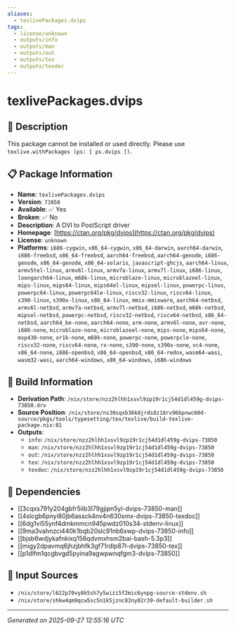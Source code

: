 ```yaml
---
aliases:
  - texlivePackages.dvips
tags:
  - license/unknown
  - outputs/info
  - outputs/man
  - outputs/out
  - outputs/tex
  - outputs/texdoc
---
```


# texlivePackages.dvips

## 📝 Description

This package cannot be installed or used directly. Please use `texlive.withPackages (ps: [ ps.dvips ])`.


## 📋 Package Information

- **Name**: `texlivePackages.dvips`
- **Version**: `73850`
- **Available**: ✅ Yes
- **Broken**: ✅ No
- **Description**: A DVI to PostScript driver
- **Homepage**: [https://ctan.org/pkg/dvips](https://ctan.org/pkg/dvips)
- **License**: `unknown`
- **Platforms**: `i686-cygwin`, `x86_64-cygwin`, `x86_64-darwin`, `aarch64-darwin`, `i686-freebsd`, `x86_64-freebsd`, `aarch64-freebsd`, `aarch64-genode`, `i686-genode`, `x86_64-genode`, `x86_64-solaris`, `javascript-ghcjs`, `aarch64-linux`, `armv5tel-linux`, `armv6l-linux`, `armv7a-linux`, `armv7l-linux`, `i686-linux`, `loongarch64-linux`, `m68k-linux`, `microblaze-linux`, `microblazeel-linux`, `mips-linux`, `mips64-linux`, `mips64el-linux`, `mipsel-linux`, `powerpc-linux`, `powerpc64-linux`, `powerpc64le-linux`, `riscv32-linux`, `riscv64-linux`, `s390-linux`, `s390x-linux`, `x86_64-linux`, `mmix-mmixware`, `aarch64-netbsd`, `armv6l-netbsd`, `armv7a-netbsd`, `armv7l-netbsd`, `i686-netbsd`, `m68k-netbsd`, `mipsel-netbsd`, `powerpc-netbsd`, `riscv32-netbsd`, `riscv64-netbsd`, `x86_64-netbsd`, `aarch64_be-none`, `aarch64-none`, `arm-none`, `armv6l-none`, `avr-none`, `i686-none`, `microblaze-none`, `microblazeel-none`, `mips-none`, `mips64-none`, `msp430-none`, `or1k-none`, `m68k-none`, `powerpc-none`, `powerpcle-none`, `riscv32-none`, `riscv64-none`, `rx-none`, `s390-none`, `s390x-none`, `vc4-none`, `x86_64-none`, `i686-openbsd`, `x86_64-openbsd`, `x86_64-redox`, `wasm64-wasi`, `wasm32-wasi`, `aarch64-windows`, `x86_64-windows`, `i686-windows`

## 🔧 Build Information

- **Derivation Path**: `/nix/store/nzz2hlhh1xsvl9zp19r1cj54d1dl459g-dvips-73850.drv`
- **Source Position**: `/nix/store/ns30sqxb36k8jrds8z18rv96bpnwc60d-source/pkgs/tools/typesetting/tex/texlive/build-texlive-package.nix:81`
- **Outputs**:
  - `info`:  `/nix/store/nzz2hlhh1xsvl9zp19r1cj54d1dl459g-dvips-73850`
  - `man`:  `/nix/store/nzz2hlhh1xsvl9zp19r1cj54d1dl459g-dvips-73850`
  - `out`:  `/nix/store/nzz2hlhh1xsvl9zp19r1cj54d1dl459g-dvips-73850`
  - `tex`:  `/nix/store/nzz2hlhh1xsvl9zp19r1cj54d1dl459g-dvips-73850`
  - `texdoc`:  `/nix/store/nzz2hlhh1xsvl9zp19r1cj54d1dl459g-dvips-73850`

## 🔗 Dependencies

- [[3cqxs791y204gbfr5iib3l79gjipn5yl-dvips-73850-man]]
- [[4slcgb6pnyi80jb6assck4nv4n630smx-dvips-73850-texdoc]]
- [[6dg1vi55ynf4dmkmmcn945pwdz010s34-stdenv-linux]]
- [[9ma3vahnzci440k1bqb20slc91nb6xwp-dvips-73850-info]]
- [[bjsb6wdjykafnkixq156qdvmxhsm2bai-bash-5.3p3]]
- [[migy2dpavmq6jhzjbhfk3gf71rdlp87l-dvips-73850-tex]]
- [[p1dlfm1qcgbvgd5pyina9agwpwnqfgm3-dvips-73850]]

## 📁 Input Sources

- `/nix/store/l622p70vy8k5sh7y5wizi5f2mic6ynpg-source-stdenv.sh`
- `/nix/store/shkw4qm9qcw5sc5n1k5jznc83ny02r39-default-builder.sh`

---
*Generated on 2025-09-27 12:55:16 UTC*
